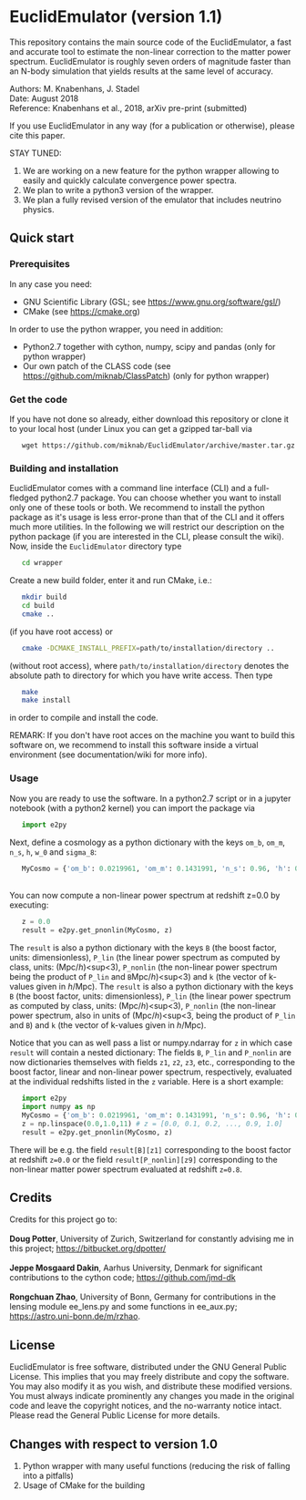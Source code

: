 # EuclidEmulator (version 1.1)
This repository contains the main source code of the EuclidEmulator, a fast and accurate tool to estimate the non-linear correction to the matter power spectrum. EuclidEmulator is roughly seven orders of magnitude faster than an N-body simulation that yields results at the same level of accuracy.

Authors:   M. Knabenhans, J. Stadel<br/>
Date:      August 2018<br/>
Reference: Knabenhans et al., 2018, arXiv pre-print (submitted)<br/>

If you use EuclidEmulator in any way (for a publication or otherwise), please cite this paper.

STAY TUNED:
1) We are working on a new feature for the python wrapper allowing to easily and quickly calculate convergence power spectra.
2) We plan to write a python3 version of the wrapper.
3) We plan a fully revised version of the emulator that includes neutrino physics.

## Quick start
### Prerequisites
In any case you need:
 * GNU Scientific Library (GSL; see https://www.gnu.org/software/gsl/)
 * CMake (see https://cmake.org)

In order to use the python wrapper, you need in addition:
 * Python2.7 together with cython, numpy, scipy and pandas (only for python wrapper)
 * Our own patch of the CLASS code (see https://github.com/miknab/ClassPatch) (only for python wrapper)
 
### Get the code
If you have not done so already, either download this repository or clone it to your local host (under Linux you can get a gzipped tar-ball via
```
   wget https://github.com/miknab/EuclidEmulator/archive/master.tar.gz
```

### Building and installation
EuclidEmulator comes with a command line interface (CLI) and a full-fledged python2.7 package. You can choose whether you want to install only one of these tools or both. We recommend to install the python package as it's usage is less error-prone than that of the CLI and it offers much more utilities. In the following we will restrict our description on the python package (if you are interested in the CLI, please consult the wiki).
Now, inside the `EuclidEmulator` directory type
```bash
   cd wrapper
```
Create a new build folder, enter it and run CMake, i.e.: 
```bash
   mkdir build
   cd build
   cmake ..
```
(if you have root access) or
```bash
   cmake -DCMAKE_INSTALL_PREFIX=path/to/installation/directory ..
```
(without root access), where `path/to/installation/directory` denotes the absolute path to directory for which you have write access. Then type 
```bash
   make
   make install
``` 
in order to compile and install the code.

REMARK: If you don't have root acces on the machine you want to build this software on, we recommend to install this software inside a virtual environment (see documentation/wiki for more info).

### Usage
Now you are ready to use the software. In a python2.7 script or in a jupyter notebook (with a python2 kernel) you can import the package via <br/>
```python
   import e2py
```
Next, define a cosmology as a python dictionary with the keys `om_b`, `om_m`, `n_s`, `h`, `w_0` and `sigma_8`:<br/>
```python
   MyCosmo = {'om_b': 0.0219961, 'om_m': 0.1431991, 'n_s': 0.96, 'h': 0.67, 'w_0': -1.0, 'sigma_8': 0.83}
```
<br/>
You can now compute a non-linear power spectrum at redshift z=0.0 by executing:<br/>

```python
   z = 0.0
   result = e2py.get_pnonlin(MyCosmo, z)
```

The `result` is also a python dictionary with the keys `B` (the boost factor, units: dimensionless), `P_lin` (the linear power spectrum as computed by class, units: (Mpc/_h_)<sup<3</sup>), `P_nonlin` (the non-linear power spectrum being the product of `P_lin` and `B`Mpc/_h_)<sup<3</sup>) and `k` (the vector of k-values given in _h_/Mpc). 
The `result` is also a python dictionary with the keys `B` (the boost factor, units: dimensionless), `P_lin` (the linear power spectrum as computed by class, units: (Mpc/_h_)<sup<3</sup>), `P_nonlin` (the non-linear power spectrum, also in units of (Mpc/_h_)<sup<3</sup>, being the product of `P_lin` and `B`) and `k` (the vector of k-values given in _h_/Mpc). 

Notice that you can as well pass a list or numpy.ndarray for `z` in which case `result` will contain a nested dictionary: The fields `B`, `P_lin` and `P_nonlin` are now dictionaries themselves with fields `z1`, `z2`, `z3`, etc., corresponding to the boost factor, linear and non-linear power spectrum, respectively, evaluated at the individual redshifts listed in the `z` variable. Here is a short example:
```python
   import e2py
   import numpy as np
   MyCosmo = {'om_b': 0.0219961, 'om_m': 0.1431991, 'n_s': 0.96, 'h': 0.67, 'w_0': -1.0, 'sigma_8': 0.83}
   z = np.linspace(0.0,1.0,11) # z = [0.0, 0.1, 0.2, ..., 0.9, 1.0]
   result = e2py.get_pnonlin(MyCosmo, z)
```
There will be e.g. the field `result[B][z1]` corresponding to the boost factor at redshift `z=0.0` or the field `result[P_nonlin][z9]` corresponding to the non-linear matter power spectrum evaluated at redshift `z=0.8`. 

## Credits
Credits for this project go to:<br/>
<br/>
__Doug Potter__, University of Zurich, Switzerland for constantly advising me in this project; https://bitbucket.org/dpotter/ <br/><br/>
__Jeppe Mosgaard Dakin__, Aarhus University, Denmark for significant contributions to the cython code; https://github.com/jmd-dk <br/><br/>
__Rongchuan Zhao__, University of Bonn, Germany for contributions in the lensing module ee_lens.py and some functions in ee_aux.py; https://astro.uni-bonn.de/m/rzhao.

## License
EuclidEmulator is free software, distributed under the GNU General Public License. This implies that you may freely distribute and copy the software. You may also modify it as you wish, and distribute these modified versions. You must always indicate prominently any changes you made in the original code and leave the copyright notices, and the no-warranty notice intact. Please read the General Public License for more details. 

## Changes with respect to version 1.0
1. Python wrapper with many useful functions (reducing the risk of falling into a pitfalls)
2. Usage of CMake for the building
